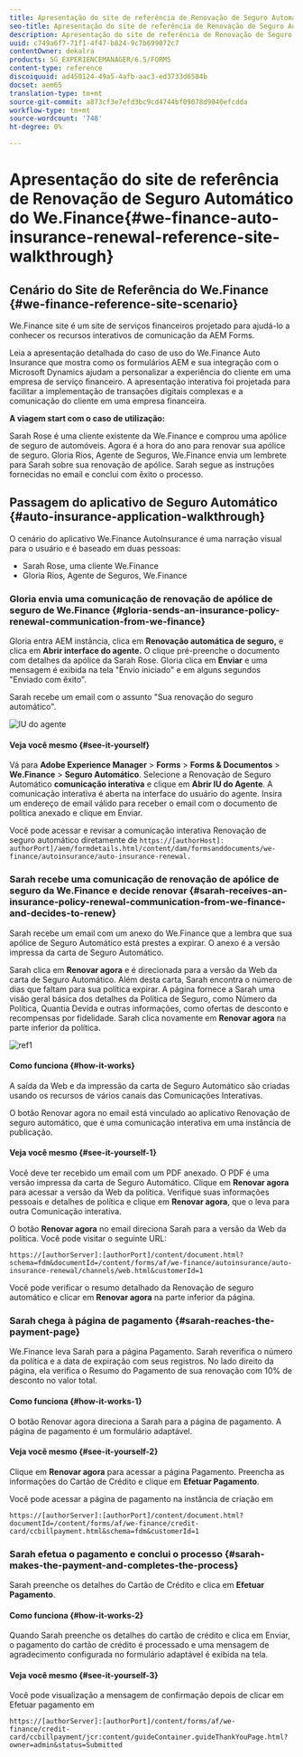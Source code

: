 ```yaml
---
title: Apresentação do site de referência de Renovação de Seguro Automático do We.Finance
seo-title: Apresentação do site de referência de Renovação de Seguro Automático do We.Finance
description: Apresentação do site de referência de Renovação de Seguro Automático do We.Finance
uuid: c749a6f7-71f1-4f47-b824-9c7b699072c7
contentOwner: dekalra
products: SG_EXPERIENCEMANAGER/6.5/FORMS
content-type: reference
discoiquuid: ad450124-49a5-4afb-aac3-ed3733d6504b
docset: aem65
translation-type: tm+mt
source-git-commit: a873cf3e7efd3bc9cd4744bf09078d9040efcdda
workflow-type: tm+mt
source-wordcount: '748'
ht-degree: 0%

---
```



# Apresentação do site de referência de Renovação de Seguro Automático do We.Finance{#we-finance-auto-insurance-renewal-reference-site-walkthrough}

## Cenário do Site de Referência do We.Finance {#we-finance-reference-site-scenario}

We.Finance site é um site de serviços financeiros projetado para ajudá-lo a conhecer os recursos interativos de comunicação da AEM Forms.

Leia a apresentação detalhada do caso de uso do We.Finance Auto Insurance que mostra como os formulários AEM e sua integração com o Microsoft Dynamics ajudam a personalizar a experiência do cliente em uma empresa de serviço financeiro. A apresentação interativa foi projetada para facilitar a implementação de transações digitais complexas e a comunicação do cliente em uma empresa financeira.

**A viagem start com o caso de utilização:**

Sarah Rose é uma cliente existente da We.Finance e comprou uma apólice de seguro de automóveis. Agora é a hora do ano para renovar sua apólice de seguro. Gloria Rios, Agente de Seguros, We.Finance envia um lembrete para Sarah sobre sua renovação de apólice. Sarah segue as instruções fornecidas no email e conclui com êxito o processo.

## Passagem do aplicativo de Seguro Automático {#auto-insurance-application-walkthrough}

O cenário do aplicativo We.Finance AutoInsurance é uma narração visual para o usuário e é baseado em duas pessoas:

* Sarah Rose, uma cliente We.Finance
* Gloria Rios, Agente de Seguros, We.Finance

### Gloria envia uma comunicação de renovação de apólice de seguro de We.Finance {#gloria-sends-an-insurance-policy-renewal-communication-from-we-finance}

Gloria entra AEM instância, clica em **Renovação automática de seguro,** e clica em **Abrir interface do agente.** O clique pré-preenche o documento com detalhes da apólice da Sarah Rose. Gloria clica em **Enviar** e uma mensagem é exibida na tela &quot;Envio iniciado&quot; e em alguns segundos &quot;Enviado com êxito&quot;.

Sarah recebe um email com o assunto &quot;Sua renovação do seguro automático&quot;.

![IU do agente](assets/agent_ui_email_new.png)

#### Veja você mesmo {#see-it-yourself}

Vá para **Adobe Experience Manager** > **Forms** > **Forms &amp; Documentos** > **We.Finance** > **Seguro Automático**. Selecione a Renovação de Seguro Automático **comunicação interativa** e clique em **Abrir IU do Agente**. A comunicação interativa é aberta na interface do usuário do agente. Insira um endereço de email válido para receber o email com o documento de política anexado e clique em Enviar.

Você pode acessar e revisar a comunicação interativa Renovação de seguro automático diretamente de `https://[authorHost]: authorPort]/aem/formdetails.html/content/dam/formsanddocuments/we-finance/autoinsurance/auto-insurance-renewal.`

### Sarah recebe uma comunicação de renovação de apólice de seguro da We.Finance e decide renovar {#sarah-receives-an-insurance-policy-renewal-communication-from-we-finance-and-decides-to-renew}

Sarah recebe um email com um anexo do We.Finance que a lembra que sua apólice de Seguro Automático está prestes a expirar. O anexo é a versão impressa da carta de Seguro Automático.

Sarah clica em **Renovar agora** e é direcionada para a versão da Web da carta de Seguro Automático. Além desta carta, Sarah encontra o número de dias que faltam para sua política expirar. A página fornece a Sarah uma visão geral básica dos detalhes da Política de Seguro, como Número da Política, Quantia Devida e outras informações, como ofertas de desconto e recompensas por fidelidade. Sarah clica novamente em **Renovar agora** na parte inferior da política.

![ref1](assets/ref1.png)

#### Como funciona {#how-it-works}

A saída da Web e da impressão da carta de Seguro Automático são criadas usando os recursos de vários canais das Comunicações Interativas.

O botão Renovar agora no email está vinculado ao aplicativo Renovação de seguro automático, que é uma comunicação interativa em uma instância de publicação.

#### Veja você mesmo {#see-it-yourself-1}

Você deve ter recebido um email com um PDF anexado. O PDF é uma versão impressa da carta de Seguro Automático. Clique em **Renovar agora** para acessar a versão da Web da política. Verifique suas informações pessoais e detalhes de política e clique em **Renovar agora**, que o leva para outra Comunicação interativa.

O botão **Renovar agora** no email direciona Sarah para a versão da Web da política. Você pode visitar o seguinte URL:

`https://[authorServer]:[authorPort]/content/document.html?schema=fdm&documentId=/content/forms/af/we-finance/autoinsurance/auto-insurance-renewal/channels/web.html&customerId=1`

Você pode verificar o resumo detalhado da Renovação de seguro automático e clicar em **Renovar agora** na parte inferior da página.

### Sarah chega à página de pagamento {#sarah-reaches-the-payment-page}

We.Finance leva Sarah para a página Pagamento. Sarah reverifica o número da política e a data de expiração com seus registros. No lado direito da página, ela verifica o Resumo do Pagamento de sua renovação com 10% de desconto no valor total.

#### Como funciona {#how-it-works-1}

O botão Renovar agora direciona a Sarah para a página de pagamento. A página de pagamento é um formulário adaptável.

#### Veja você mesmo {#see-it-yourself-2}

Clique em **Renovar agora** para acessar a página Pagamento. Preencha as informações do Cartão de Crédito e clique em **Efetuar Pagamento**.

Você pode acessar a página de pagamento na instância de criação em

`https://[authorServer]:[authorPort]/content/document.html?documentId=/content/forms/af/we-finance/credit-card/ccbillpayment.html&schema=fdm&customerId=1`

### Sarah efetua o pagamento e conclui o processo {#sarah-makes-the-payment-and-completes-the-process}

Sarah preenche os detalhes do Cartão de Crédito e clica em **Efetuar Pagamento**.

#### Como funciona {#how-it-works-2}

Quando Sarah preenche os detalhes do cartão de crédito e clica em Enviar, o pagamento do cartão de crédito é processado e uma mensagem de agradecimento configurada no formulário adaptável é exibida na tela.

#### Veja você mesmo {#see-it-yourself-3}

Você pode visualização a mensagem de confirmação depois de clicar em Efetuar pagamento em

`https://[authorServer]:[authorPort]/content/forms/af/we-finance/credit-card/ccbillpayment/jcr:content/guideContainer.guideThankYouPage.html?owner=admin&status=Submitted`
